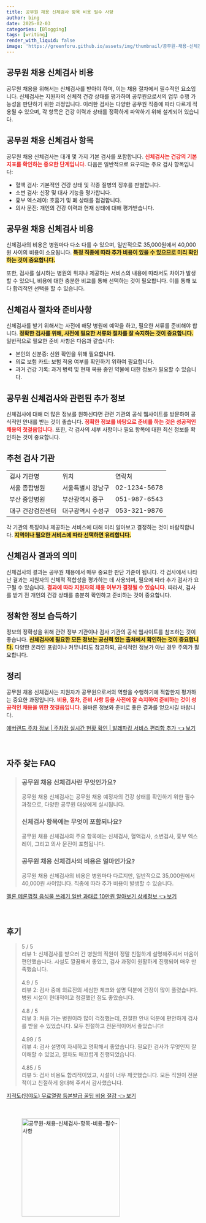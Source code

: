 ```yaml
---
title: 공무원 채용 신체검사 항목 비용 필수 사항
author: bing
date: 2025-02-03
categories: [Blogging]
tags: [writing]
render_with_liquid: false
image: 'https://greenforu.github.io/assets/img/thumbnail/공무원-채용-신체검사-항목-비용-필수-사항.webp'
---
```



<h2 id='공무원_채용_신체검사_비용'>공무원 채용 신체검사 비용</h2>

<p>공무원 채용을 위해서는 신체검사를 받아야 하며, 이는 채용 절차에서 필수적인 요소입니다. 신체검사는 지원자의 신체적 건강 상태를 평가하여 공무원으로서의 업무 수행 가능성을 판단하기 위한 과정입니다. 이러한 검사는 다양한 공무원 직종에 따라 다르게 적용될 수 있으며, 각 항목은 건강 이력과 상태를 정확하게 파악하기 위해 설계되어 있습니다.</p>

<h2 id='신체검사_항목'>공무원 채용 신체검사 항목</h2>

<p>공무원 채용 신체검사는 대개 몇 가지 기본 검사를 포함합니다. <b><span style="color: #ee2323;">신체검사는 건강의 기본 지표를 확인하는 중요한 단계입니다.</span></b> 다음은 일반적으로 요구되는 주요 검사 항목입니다:</p>

<ul>
    <li>혈액 검사: 기본적인 건강 상태 및 각종 질병의 징후를 판별합니다.</li>
    <li>소변 검사: 신장 및 대사 기능을 평가합니다.</li>
    <li>흉부 엑스레이: 호흡기 및 폐 상태를 점검합니다.</li>
    <li>의사 문진: 개인의 건강 이력과 현재 상태에 대해 평가받습니다.</li>
</ul>

<h2 id='신체검사_비용'>공무원 채용 신체검사 비용</h2>

<p>신체검사의 비용은 병원마다 다소 다를 수 있으며, 일반적으로 35,000원에서 40,000원 사이의 비용이 소요됩니다. <b><span style="background-color: #ffe066;">특정 직종에 따라 추가 비용이 있을 수 있으므로 미리 확인하는 것이 중요합니다.</span></b></p>

<p>또한, 검사를 실시하는 병원의 위치나 제공하는 서비스의 내용에 따라서도 차이가 발생할 수 있으니, 비용에 대한 충분한 비교를 통해 선택하는 것이 필요합니다. 이를 통해 보다 합리적인 선택을 할 수 있습니다. </p>

<h2 id='신체검사_절차'>신체검사 절차와 준비사항</h2>

<p>신체검사를 받기 위해서는 사전에 해당 병원에 예약을 하고, 필요한 서류를 준비해야 합니다. <b><span style="background-color: #ffe066;">정확한 검사를 위해, 사전에 필요한 서류와 절차를 잘 숙지하는 것이 중요합니다.</span></b> 일반적으로 필요한 준비 사항은 다음과 같습니다:</p>

<ul>
    <li>본인의 신분증: 신원 확인을 위해 필요합니다.</li>
    <li>의료 보험 카드: 보험 적용 여부를 확인하기 위하여 필요합니다.</li>
    <li>과거 건강 기록: 과거 병력 및 현재 복용 중인 약물에 대한 정보가 필요할 수 있습니다.</li>
</ul>

<h2 id='추가_정보'>공무원 신체검사와 관련된 추가 정보</h2>

<p>신체검사에 대해 더 많은 정보를 원하신다면 관련 기관의 공식 웹사이트를 방문하여 공식적인 안내를 받는 것이 좋습니다. <b><span style="color: #ee2323;">정확한 정보를 바탕으로 준비를 하는 것은 성공적인 채용의 첫걸음입니다.</span></b> 또한, 각 검사의 세부 사항이나 필요 항목에 대한 최신 정보를 확인하는 것이 중요합니다.</p>

<h2 id='검사_기관'>추천 검사 기관</h2>

<table>
    <tr>
        <td>검사 기관명</td>
        <td>위치</td>
        <td>연락처</td>
    </tr>
    <tr>
        <td>서울 종합병원</td>
        <td>서울특별시 강남구</td>
        <td>02-1234-5678</td>
    </tr>
    <tr>
        <td>부산 중앙병원</td>
        <td>부산광역시 중구</td>
        <td>051-987-6543</td>
    </tr>
    <tr>
        <td>대구 건강검진센터</td>
        <td>대구광역시 수성구</td>
        <td>053-321-9876</td>
    </tr>
</table>

<p>각 기관의 특징이나 제공하는 서비스에 대해 미리 알아보고 결정하는 것이 바람직합니다. <b><span style="background-color: #ffe066;">지역이나 필요한 서비스에 따라 선택하면 유리합니다.</span></b></p>

<h2 id='신체검사_결과'>신체검사 결과의 의미</h2>

<p>신체검사의 결과는 공무원 채용에서 매우 중요한 판단 기준이 됩니다. 각 검사에서 나타난 결과는 지원자의 신체적 적합성을 평가하는 데 사용되며, 필요에 따라 추가 검사가 요구될 수 있습니다. <b><span style="color: #ee2323;">결과에 따라 지원자의 채용 여부가 결정될 수 있습니다.</span></b> 따라서, 검사를 받기 전 개인의 건강 상태를 충분히 확인하고 준비하는 것이 중요합니다.</p>

<h2 id='정확한_정보_습득하기'>정확한 정보 습득하기</h2>

<p>정보의 정확성을 위해 관련 정부 기관이나 검사 기관의 공식 웹사이트를 참조하는 것이 좋습니다. <b><span style="background-color: #ffe066;">신체검사에 필요한 모든 정보는 공신력 있는 출처에서 확인하는 것이 중요합니다.</span></b> 다양한 온라인 포럼이나 커뮤니티도 참고하되, 공식적인 정보가 아닌 경우 주의가 필요합니다.</p>

<h2 id='정리'>정리</h2>

<p>공무원 채용 신체검사는 지원자가 공무원으로서의 역할을 수행하기에 적합한지 평가하는 중요한 과정입니다. <b><span style="color: #ee2323;">비용, 절차, 준비 사항 등을 사전에 잘 숙지하여 준비하는 것이 성공적인 채용을 위한 첫걸음입니다.</span></b> 올바른 정보와 준비로 좋은 결과를 얻으시길 바랍니다.</p>


<p><a class="click-button" title="에버랜드 주차 정보 | 주차장 실시간 현황 확인 | 발레파킹 서비스 편리함 추가" href="https://greenforu.github.io/posts/%EC%97%90%EB%B2%84%EB%9E%9C%EB%93%9C-%EC%A3%BC%EC%B0%A8-%EC%A0%95%EB%B3%B4-%EC%A3%BC%EC%B0%A8%EC%9E%A5-%EC%8B%A4%EC%8B%9C%EA%B0%84-%ED%98%84%ED%99%A9-%ED%99%95%EC%9D%B8-%EB%B0%9C%EB%A0%88%ED%8C%8C%ED%82%B9-%EC%84%9C%EB%B9%84%EC%8A%A4-%ED%8E%B8%EB%A6%AC%ED%95%A8-%EC%B6%94%EA%B0%80/" rel="dofollow">에버랜드 주차 정보 | 주차장 실시간 현황 확인 | 발레파킹 서비스 편리함 추가 👈 보기</a></p><br>
<h2 id='자주_찾는_FAQ'>자주 찾는 FAQ</h2>
<div itemscope="" itemtype="https://schema.org/FAQPage"> 
<blockquote> 
<div itemscope="" itemprop="mainEntity" itemtype="https://schema.org/Question"> 
<h3 itemprop="name">공무원 채용 신체검사란 무엇인가요?</h3> 
<div itemscope="" itemprop="acceptedAnswer" itemtype="https://schema.org/Answer"> 
<span itemprop="text"> 
<p>공무원 채용 신체검사는 공무원 채용 예정자의 건강 상태를 확인하기 위한 필수 과정으로, 다양한 공무원 대상에게 실시됩니다.</p> 
</span> 
</div> 
</div> 
<div itemscope="" itemprop="mainEntity" itemtype="https://schema.org/Question"> 
<h3 itemprop="name">신체검사 항목에는 무엇이 포함되나요?</h3> 
<div itemscope="" itemprop="acceptedAnswer" itemtype="https://schema.org/Answer"> 
<span itemprop="text"> 
<p>공무원 채용 신체검사의 주요 항목에는 신체검사, 혈액검사, 소변검사, 흉부 엑스레이, 그리고 의사 문진이 포함됩니다.</p> 
</span> 
</div> 
</div> 
<div itemscope="" itemprop="mainEntity" itemtype="https://schema.org/Question"> 
<h3 itemprop="name">공무원 채용 신체검사의 비용은 얼마인가요?</h3> 
<div itemscope="" itemprop="acceptedAnswer" itemtype="https://schema.org/Answer"> 
<span itemprop="text"> 
<p>공무원 채용 신체검사의 비용은 병원마다 다르지만, 일반적으로 35,000원에서 40,000원 사이입니다. 직종에 따라 추가 비용이 발생할 수 있습니다.</p> 
</span> 
</div> 
</div> 
</blockquote> 
</div>
<p><a class="click-button" title="멜론 메론껍질 음식물 쓰레기 일반 과태료 10만원 알아보기 상세정보" href="https://greenforu.github.io/posts/%EB%A9%9C%EB%A1%A0-%EB%A9%94%EB%A1%A0%EA%BB%8D%EC%A7%88-%EC%9D%8C%EC%8B%9D%EB%AC%BC-%EC%93%B0%EB%A0%88%EA%B8%B0-%EC%9D%BC%EB%B0%98-%EA%B3%BC%ED%83%9C%EB%A3%8C-10%EB%A7%8C%EC%9B%90-%EC%95%8C%EC%95%84%EB%B3%B4%EA%B8%B0-%EC%83%81%EC%84%B8%EC%A0%95%EB%B3%B4/" rel="dofollow">멜론 메론껍질 음식물 쓰레기 일반 과태료 10만원 알아보기 상세정보 👈 보기</a></p><br>
<h2 id='후기'>후기</h2>
<div itemscope itemtype="https://schema.org/Product">
  <blockquote>
  <div itemprop="review" itemscope itemtype="https://schema.org/Review">
      <div itemprop="reviewRating" itemscope itemtype="https://schema.org/Rating"> <span itemprop="ratingValue">5</span> / <span itemprop="bestRating">5</span> </div>
      <span itemprop="reviewBody">리뷰 1: 신체검사를 받으러 간 병원의 직원이 정말 친절하게 설명해주셔서 마음이 편안했습니다. 시설도 깔끔해서 좋았고, 검사 과정이 원활하게 진행되어 매우 만족했습니다.</span>
  </div>
  <br>
  <div itemprop="review" itemscope itemtype="https://schema.org/Review">
      <div itemprop="reviewRating" itemscope itemtype="https://schema.org/Rating"> <span itemprop="ratingValue">4.9</span> / <span itemprop="bestRating">5</span> </div>
      <span itemprop="reviewBody">리뷰 2: 검사 중에 의료진의 세심한 체크와 설명 덕분에 긴장이 많이 풀렸습니다. 병원 시설이 현대적이고 청결했던 점도 좋았습니다.</span>
  </div>
  <br>
  <div itemprop="review" itemscope itemtype="https://schema.org/Review">
      <div itemprop="reviewRating" itemscope itemtype="https://schema.org/Rating"> <span itemprop="ratingValue">4.8</span> / <span itemprop="bestRating">5</span> </div>
      <span itemprop="reviewBody">리뷰 3: 처음 가는 병원이라 많이 걱정했는데, 친절한 안내 덕분에 편안하게 검사를 받을 수 있었습니다. 모두 친절하고 전문적이어서 좋았습니다!</span>
  </div>
  <br>
  <div itemprop="review" itemscope itemtype="https://schema.org/Review">
      <div itemprop="reviewRating" itemscope itemtype="https://schema.org/Rating"> <span itemprop="ratingValue">4.99</span> / <span itemprop="bestRating">5</span> </div>
      <span itemprop="reviewBody">리뷰 4: 검사 설명이 자세하고 명확해서 좋았습니다. 필요한 검사가 무엇인지 잘 이해할 수 있었고, 절차도 매끄럽게 진행되었습니다.</span>
  </div>
  <br>
  <div itemprop="review" itemscope itemtype="https://schema.org/Review">
      <div itemprop="reviewRating" itemscope itemtype="https://schema.org/Rating"> <span itemprop="ratingValue">4.85</span> / <span itemprop="bestRating">5</span> </div>
      <span itemprop="reviewBody">리뷰 5: 검사 비용도 합리적이었고, 시설이 너무 깨끗했습니다. 모든 직원이 전문적이고 친절하게 응대해 주셔서 감사했습니다.</span>
  </div>
  </blockquote>
</div>
<p><a class="click-button" title="지적도(임야도) 무료열람 등본발급 꿀팁 비용 절감" href="https://greenforu.github.io/posts/%EC%A7%80%EC%A0%81%EB%8F%84(%EC%9E%84%EC%95%BC%EB%8F%84)-%EB%AC%B4%EB%A3%8C%EC%97%B4%EB%9E%8C-%EB%93%B1%EB%B3%B8%EB%B0%9C%EA%B8%89-%EA%BF%80%ED%8C%81-%EB%B9%84%EC%9A%A9-%EC%A0%88%EA%B0%90/" rel="dofollow">지적도(임야도) 무료열람 등본발급 꿀팁 비용 절감 👈 보기</a></p><br>
<figure class="image"><img src="https://greenforu.github.io/assets/img/thumbnail/공무원-채용-신체검사-항목-비용-필수-사항.webp" alt="공무원-채용-신체검사-항목-비용-필수-사항" width="256" height="256"></figure>